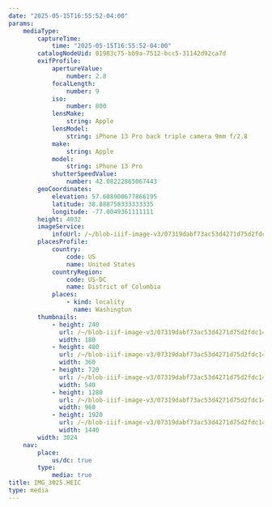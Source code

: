 ```yaml
---
date: "2025-05-15T16:55:52-04:00"
params:
    mediaType:
        captureTime:
            time: "2025-05-15T16:55:52-04:00"
        catalogNodeUid: 01983c75-bb9a-7512-bcc5-31142d92ca7d
        exifProfile:
            apertureValue:
                number: 2.8
            focalLength:
                number: 9
            iso:
                number: 800
            lensMake:
                string: Apple
            lensModel:
                string: iPhone 13 Pro back triple camera 9mm f/2.8
            make:
                string: Apple
            model:
                string: iPhone 13 Pro
            shutterSpeedValue:
                number: 42.08222865067443
        geoCoordinates:
            elevation: 57.608900677866195
            latitude: 38.888758333333335
            longitude: -77.0049361111111
        height: 4032
        imageService:
            infoUrl: /~/blob-iiif-image-v3/07319dabf73ac53d4271d75d2fdc14b47635d1f5a7022eecc0e27aaf3c3b18ab/info.json
        placesProfile:
            country:
                code: US
                name: United States
            countryRegion:
                code: US-DC
                name: District of Columbia
            places:
                - kind: locality
                  name: Washington
        thumbnails:
            - height: 240
              url: /~/blob-iiif-image-v3/07319dabf73ac53d4271d75d2fdc14b47635d1f5a7022eecc0e27aaf3c3b18ab/full/180%2C240/0/default.jpg
              width: 180
            - height: 480
              url: /~/blob-iiif-image-v3/07319dabf73ac53d4271d75d2fdc14b47635d1f5a7022eecc0e27aaf3c3b18ab/full/360%2C480/0/default.jpg
              width: 360
            - height: 720
              url: /~/blob-iiif-image-v3/07319dabf73ac53d4271d75d2fdc14b47635d1f5a7022eecc0e27aaf3c3b18ab/full/540%2C720/0/default.jpg
              width: 540
            - height: 1280
              url: /~/blob-iiif-image-v3/07319dabf73ac53d4271d75d2fdc14b47635d1f5a7022eecc0e27aaf3c3b18ab/full/960%2C1280/0/default.jpg
              width: 960
            - height: 1920
              url: /~/blob-iiif-image-v3/07319dabf73ac53d4271d75d2fdc14b47635d1f5a7022eecc0e27aaf3c3b18ab/full/1440%2C1920/0/default.jpg
              width: 1440
        width: 3024
    nav:
        place:
            us/dc: true
        type:
            media: true
title: IMG_3025.HEIC
type: media
---
```

